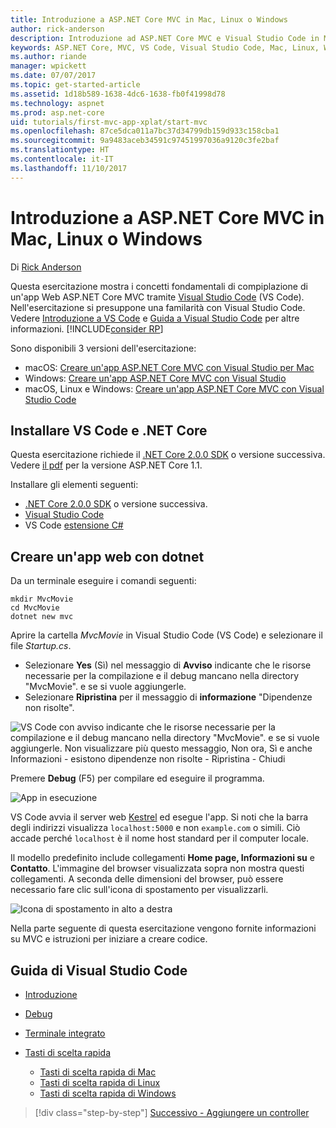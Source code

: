 ```yaml
---
title: Introduzione a ASP.NET Core MVC in Mac, Linux o Windows
author: rick-anderson
description: Introduzione ad ASP.NET Core MVC e Visual Studio Code in Mac, Linux e Windows
keywords: ASP.NET Core, MVC, VS Code, Visual Studio Code, Mac, Linux, Windows
ms.author: riande
manager: wpickett
ms.date: 07/07/2017
ms.topic: get-started-article
ms.assetid: 1d18b589-1638-4dc6-1638-fb0f41998d78
ms.technology: aspnet
ms.prod: asp.net-core
uid: tutorials/first-mvc-app-xplat/start-mvc
ms.openlocfilehash: 87ce5dca011a7bc37d34799db159d933c158cba1
ms.sourcegitcommit: 9a9483aceb34591c97451997036a9120c3fe2baf
ms.translationtype: HT
ms.contentlocale: it-IT
ms.lasthandoff: 11/10/2017
---
```

# <a name="getting-started-with-aspnet-core-mvc--on-mac-linux-or-windows"></a>Introduzione a ASP.NET Core MVC in Mac, Linux o Windows

Di [Rick Anderson](https://twitter.com/RickAndMSFT)

Questa esercitazione mostra i concetti fondamentali di compiplazione di un'app Web ASP.NET Core MVC tramite [Visual Studio Code](https://code.visualstudio.com) (VS Code). Nell'esercitazione si presuppone una familarità con Visual Studio Code. Vedere [Introduzione a VS Code](https://code.visualstudio.com/docs) e [Guida a Visual Studio Code](#visual-studio-code-help) per altre informazioni. [!INCLUDE[consider RP](../../includes/razor.md)]

Sono disponibili 3 versioni dell'esercitazione:

* macOS: [Creare un'app ASP.NET Core MVC con Visual Studio per Mac](xref:tutorials/first-mvc-app-mac/start-mvc)
* Windows: [Creare un'app ASP.NET Core MVC con Visual Studio](xref:tutorials/first-mvc-app/start-mvc)
* macOS, Linux e Windows: [Creare un'app ASP.NET Core MVC con Visual Studio Code](xref:tutorials/first-mvc-app-xplat/start-mvc) 

## <a name="install-vs-code-and-net-core"></a>Installare VS Code e .NET Core

Questa esercitazione richiede il [.NET Core 2.0.0 SDK](https://www.microsoft.com/net/core) o versione successiva. Vedere [il pdf](https://github.com/aspnet/Docs/blob/master/aspnetcore/tutorials/first-mvc-app-mac/start-mvc/8-23-17.pdf) per la versione ASP.NET Core 1.1.

Installare gli elementi seguenti:

* [.NET Core 2.0.0 SDK](https://www.microsoft.com/net/core) o versione successiva.
* [Visual Studio Code](https://code.visualstudio.com)
* VS Code [estensione C#](https://marketplace.visualstudio.com/items?itemName=ms-vscode.csharp) 

## <a name="create-a-web-app-with-dotnet"></a>Creare un'app web con dotnet

Da un terminale eseguire i comandi seguenti:

```console
mkdir MvcMovie
cd MvcMovie
dotnet new mvc
```

Aprire la cartella *MvcMovie* in Visual Studio Code (VS Code) e selezionare il file *Startup.cs*.

- Selezionare **Yes** (Sì) nel messaggio di **Avviso** indicante che le risorse necessarie per la compilazione e il debug mancano nella directory "MvcMovie". e se si vuole aggiungerle.
- Selezionare **Ripristina** per il messaggio di **informazione** "Dipendenze non risolte".

![VS Code con avviso indicante che le risorse necessarie per la compilazione e il debug mancano nella directory "MvcMovie". e se si vuole aggiungerle. Non visualizzare più questo messaggio, Non ora, Sì e anche Informazioni - esistono dipendenze non risolte - Ripristina - Chiudi](../web-api-vsc/_static/vsc_restore.png)

Premere **Debug** (F5) per compilare ed eseguire il programma.

![App in esecuzione](../first-mvc-app/start-mvc/_static/1.png)

VS Code avvia il server web [Kestrel](xref:fundamentals/servers/kestrel) ed esegue l'app. Si noti che la barra degli indirizzi visualizza `localhost:5000` e non `example.com` o simili. Ciò accade perché `localhost` è il nome host standard per il computer locale.

Il modello predefinito include collegamenti **Home page, Informazioni su** e **Contatto**. L'immagine del browser visualizzata sopra non mostra questi collegamenti. A seconda delle dimensioni del browser, può essere necessario fare clic sull'icona di spostamento per visualizzarli.

![Icona di spostamento in alto a destra](../first-mvc-app/start-mvc/_static/2.png)

Nella parte seguente di questa esercitazione vengono fornite informazioni su MVC e istruzioni per iniziare a creare codice.

## <a name="visual-studio-code-help"></a>Guida di Visual Studio Code

- [Introduzione](https://code.visualstudio.com/docs)
- [Debug](https://code.visualstudio.com/docs/editor/debugging)
- [Terminale integrato](https://code.visualstudio.com/docs/editor/integrated-terminal)
- [Tasti di scelta rapida](https://code.visualstudio.com/docs/getstarted/keybindings#_keyboard-shortcuts-reference)

  - [Tasti di scelta rapida di Mac](https://code.visualstudio.com/shortcuts/keyboard-shortcuts-macos.pdf)
  - [Tasti di scelta rapida di Linux](https://code.visualstudio.com/shortcuts/keyboard-shortcuts-linux.pdf)
  - [Tasti di scelta rapida di Windows](https://code.visualstudio.com/shortcuts/keyboard-shortcuts-windows.pdf)

>[!div class="step-by-step"]
[Successivo - Aggiungere un controller](adding-controller.md)
